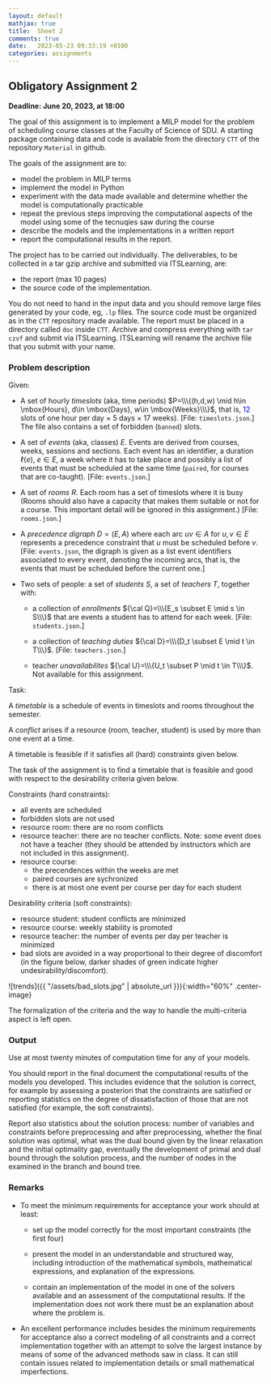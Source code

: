 ```yaml
---
layout: default
mathjax: true
title:  Sheet 2
comments: true
date:   2023-05-23 09:33:19 +0100
categories: assignments
---
```




## Obligatory Assignment 2


<!--<div style="float: center">
<span style="color: blue">-->
**Deadline: June 20, 2023, at 18:00**
<!--</span>
</div>-->

The goal of this assignment is to implement a MILP model for the
problem of scheduling course classes at the Faculty of Science of SDU.
A starting package containing data and code is available from the
directory `CTT` of the repository `Material` in github.

The goals of the assignment are to:

- model the problem in MILP terms
- implement the model in Python
- experiment with the data made available and determine whether the model is computationally practicable
- repeat the previous steps improving the computational aspects of the model using some of the tecnuqies saw during the course 
- describe the models and the implementations in a written report
- report the computational results in the report.


The project has to be carried out individually. The deliverables, to be
collected in a tar gzip archive and submitted via ITSLearning, are:

- the report (max 10 pages)
- the source code of the implementation.

You do not need to hand in the input data and you should remove large
files generated by your code, eg, `.lp` files. The source code must be
organized as in the `CTT` repository made available. The report must
be placed in a directory called `doc` inside `CTT`. Archive and
compress everything with `tar czvf` and submit via ITSLearning.
ITSLearning will rename the archive file that you submit with your
name.


### Problem description

Given:

- A set of hourly *timeslots* (aka, time periods) $P=\\\{(h,d,w) \mid
    h\in \mbox{Hours}, d\in \mbox{Days}, w\in \mbox{Weeks}\\\}$, that
    is, <span style="color: blue">12</span> slots of one hour per day $\times$ 5 days $\times$ 17
    weeks). [File: `timeslots.json`.] The file also contains a set of forbidden (`banned`) slots.

- A set of *events* (aka, classes) $E$. Events are derived from
    courses, weeks, sessions and sections.  Each event has an
    identifier, a duration $\ell(e)$, $e \in E$, a week where it has
    to take place and possibly a list of events that must be scheduled
    at the same time (`paired`, for courses that are co-taught). [File: `events.json`.]

- A set of *rooms* $R$. Each room has a set
  of timeslots where it is busy (Rooms
  should also have a capacity that makes them suitable or not for a
  course. This important detail will be ignored in this assignment.) [File: `rooms.json`.]

- A *precedence digraph* $D=(E,A)$ where each arc $uv \in A$
    for $u,v \in E$ represents a precedence constraint that $u$ must be
    scheduled before $v$.[File: `events.json`, the digraph is given as a list event identifiers associated to every event, denoting the incoming arcs, that is, the events that must be scheduled before the current one.]

- Two sets of people: a set of *students* $S$, a set of
    *teachers* $T$, together with:

    - a collection of *enrollments* ${\cal Q}=\\\{E_s \subset E \mid s \in
    S\\\}$ that are events a student has to attend for each week. [File: `students.json`.]

    - a collection of *teaching duties* ${\cal D}=\\\{D_t \subset E \mid t \in
  T\\\}$. [File: `teachers.json`.] 

    - teacher *unavailabilites* ${\cal U}=\\\{U_t \subset P \mid t \in  T\\\}$. Not available for this assignment.


<!--
- *Preassignments*: schedule of mandatory courses $M=\{(e,r,p) \mid e \in E, r\in R,
    p\in P\}$
-->


Task:

A *timetable* is a schedule of events in timeslots and rooms
throughout the semester.

A *conflict* arises if a resource (room, teacher, student) is
used by more than one event at a time. 

A timetable is feasible if it satisfies all (hard) constraints given
below.

The task of the assignment is to find a timetable that is feasible and
good with respect to the desirability criteria given below.




Constraints (hard constraints):

- all events are scheduled
- forbidden slots are not used
- resource room: there are no room conflicts
- resource teacher: there are no teacher conflicts. Note: some event does not have a teacher (they should be attended by instructors which are not included in this assignment).
- resource course:
  - the precendences within the weeks are met
  - paired courses are sychronized 
  - there is at most one event per course per day for each student


Desirability criteria (soft constraints):

- resource student: student conflicts are minimized 
- resource course: weekly stability is promoted
- resource teacher: the number of events per day per teacher is minimized 
- bad slots are avoided in a way proportional to their degree of discomfort (in the figure below, darker shades of green indicate higher undesirability/discomfort).


![trends]({{ "/assets/bad_slots.jpg" | absolute_url }}){:width="60%" .center-image}


The formalization of the criteria and the way to handle the
multi-criteria aspect is left open.



### Output

Use at most twenty minutes of computation time for any of your models.

You should report in the final document the computational results of
the models you developed. This includes evidence that the solution is
correct, for example by assessing a posteriori that the constraints
are satisfied or reporting statistics on the degree of dissatisfaction
of those that are not satisfied (for example, the soft constraints).

<!--
If some constraints create issues (the model becomes too lengthy to
write or the solution becomes too difficult) then remove them and
report the results without them; it is important however that you keep
the mathematical modeling of these constraints in the report.
-->

Report also statistics about the solution process: number of variables
and constraints before preprocessing and after preprocessing, whether
the final solution was optimal, what was the dual bound given by the
linear relaxation and the initial optimality gap, eventually the
development of primal and dual bound through the solution process, and
the number of nodes in the examined in the branch and bound tree.

<!--
If you have installed more than one solver you could try solving your
model with different solvers and compare the results (but do not
invest too much time on this).
-->


### Remarks

* To meet the minimum requirements for acceptance your work should at
  least:

  * set up the model correctly for the most important constraints (the
     first four)
     
  * present the model in an understandable and structured way,
     including introduction of the mathematical symbols, mathematical
     expressions, and explanation of the expressions.

  * contain an implementation of the model in one of the solvers
     available and an assessment of the computational results. If the
     implementation does not work there must be an explanation about
     where the problem is.


* An excellent performance includes besides the minimum requirements
  for acceptance also a correct modeling of all constraints and a
  correct implementation together with an attempt to solve the largest
  instance by means of some of the advanced methods saw in class.  It
  can still contain issues related to implementation details or small
  mathematical imperfections.


